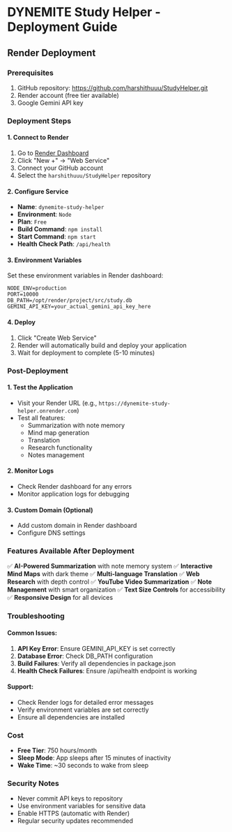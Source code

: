 # DYNEMITE Study Helper - Deployment Guide

## Render Deployment

### Prerequisites
1. GitHub repository: https://github.com/harshithuuu/StudyHelper.git
2. Render account (free tier available)
3. Google Gemini API key

### Deployment Steps

#### 1. Connect to Render
1. Go to [Render Dashboard](https://dashboard.render.com)
2. Click "New +" → "Web Service"
3. Connect your GitHub account
4. Select the `harshithuuu/StudyHelper` repository

#### 2. Configure Service
- **Name**: `dynemite-study-helper`
- **Environment**: `Node`
- **Plan**: `Free`
- **Build Command**: `npm install`
- **Start Command**: `npm start`
- **Health Check Path**: `/api/health`

#### 3. Environment Variables
Set these environment variables in Render dashboard:

```
NODE_ENV=production
PORT=10000
DB_PATH=/opt/render/project/src/study.db
GEMINI_API_KEY=your_actual_gemini_api_key_here
```

#### 4. Deploy
1. Click "Create Web Service"
2. Render will automatically build and deploy your application
3. Wait for deployment to complete (5-10 minutes)

### Post-Deployment

#### 1. Test the Application
- Visit your Render URL (e.g., `https://dynemite-study-helper.onrender.com`)
- Test all features:
  - Summarization with note memory
  - Mind map generation
  - Translation
  - Research functionality
  - Notes management

#### 2. Monitor Logs
- Check Render dashboard for any errors
- Monitor application logs for debugging

#### 3. Custom Domain (Optional)
- Add custom domain in Render dashboard
- Configure DNS settings

### Features Available After Deployment

✅ **AI-Powered Summarization** with note memory system
✅ **Interactive Mind Maps** with dark theme
✅ **Multi-language Translation**
✅ **Web Research** with depth control
✅ **YouTube Video Summarization**
✅ **Note Management** with smart organization
✅ **Text Size Controls** for accessibility
✅ **Responsive Design** for all devices

### Troubleshooting

#### Common Issues:
1. **API Key Error**: Ensure GEMINI_API_KEY is set correctly
2. **Database Error**: Check DB_PATH configuration
3. **Build Failures**: Verify all dependencies in package.json
4. **Health Check Failures**: Ensure /api/health endpoint is working

#### Support:
- Check Render logs for detailed error messages
- Verify environment variables are set correctly
- Ensure all dependencies are installed

### Cost
- **Free Tier**: 750 hours/month
- **Sleep Mode**: App sleeps after 15 minutes of inactivity
- **Wake Time**: ~30 seconds to wake from sleep

### Security Notes
- Never commit API keys to repository
- Use environment variables for sensitive data
- Enable HTTPS (automatic with Render)
- Regular security updates recommended
